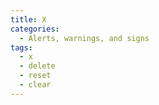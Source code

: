 ```yaml
---
title: X
categories:
  - Alerts, warnings, and signs
tags:
  - x
  - delete
  - reset
  - clear
---
```

